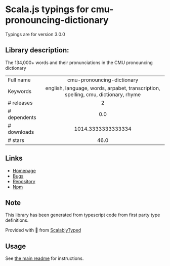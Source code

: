 
# Scala.js typings for cmu-pronouncing-dictionary

Typings are for version 3.0.0

## Library description:
The 134,000+ words and their pronunciations in the CMU pronouncing dictionary

|                    |                 |
| ------------------ | :-------------: |
| Full name          | cmu-pronouncing-dictionary |
| Keywords           | english, language, words, arpabet, transcription, spelling, cmu, dictionary, rhyme |
| # releases         | 2 |
| # dependents       | 0.0 |
| # downloads        | 1014.3333333333334 |
| # stars            | 46.0 |

## Links
- [Homepage](https://github.com/words/cmu-pronouncing-dictionary#readme)
- [Bugs](https://github.com/words/cmu-pronouncing-dictionary/issues)
- [Repository](https://github.com/words/cmu-pronouncing-dictionary)
- [Npm](https://www.npmjs.com/package/cmu-pronouncing-dictionary)
    


## Note
This library has been generated from typescript code from first party type definitions.

Provided with :purple_heart: from [ScalablyTyped](https://github.com/oyvindberg/ScalablyTyped)

## Usage
See [the main readme](../../readme.md) for instructions.


